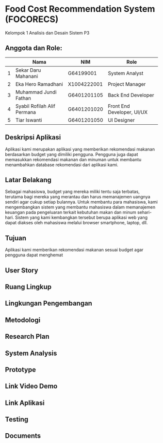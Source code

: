 # Food Cost Recommendation System (FOCORECS)

Kelompok 1 Analisis dan Desain Sistem P3

## Anggota dan Role:
|  | Nama  | NIM | Role |
| - | ------------- | ------------- | -
| 1 | Sekar Daru Mahanani  | G64199001 | System Analyst |
| 2 | Eka Hero Ramadhani  | X1004222001  | Project Manager |
| 3 | Muhammad Jundi Fathan  | G6401201105 | Back End Developer |
| 4 | Syabil Rofilah Alif Permana | G6401201020 | Front End Developer, UI/UX |
| 5 | Tiar Iswanti | G6401201050 | UI Designer |

## Deskripsi Aplikasi
Aplikasi kami merupakan aplikasi yang memberikan rekomendasi makanan berdasarkan budget yang dimiliki pengguna. Pengguna juga dapat memasukkan rekomendasi makanan dan minuman untuk membantu menambahkan database rekomendasi dari aplikasi kami.

## Latar Belakang
Sebagai mahasiswa, budget yang mereka miliki tentu saja terbatas, terutama bagi mereka yang merantau dan harus memanajemen uangnya sendiri agar cukup setiap bulannya. Untuk membantu para mahasiswa, kami mengembangkan sistem yang membantu mahasiswa dalam memanajemen keuangan pada pengeluaran terkait kebutuhan makan dan minum sehari-hari. Sistem yang kami kembangkan tersebut berupa aplikasi web yang dapat diakses oleh mahasiswa melalui browser smartphone, laptop, dll.

## Tujuan
Aplikasi kami memberikan rekomendasi makanan sesuai budget agar pengguna dapat menghemat 

## User Story

## Ruang Lingkup

## Lingkungan Pengembangan

## Metodologi

## Research Plan

## System Analysis

## Prototype

## Link Video Demo

## Link Aplikasi

## Testing

## Documents

